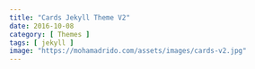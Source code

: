 ```yaml
---
title: "Cards Jekyll Theme V2"
date: 2016-10-08
category: [ Themes ]
tags: [ jekyll ]
image: "https://mohamadrido.com/assets/images/cards-v2.jpg"
---
```

<br />
